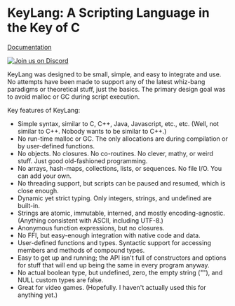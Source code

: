 KeyLang: A Scripting Language in the Key of C
=============================================

[Documentation](key.md)

[![Join us on Discord](https://img.shields.io/badge/join%20us%20on-discord-7289DA.svg)](https://discord.gg/cg8JJWa)

KeyLang was designed to be small, simple, and easy to integrate and use. No attempts have been made to support any of the latest whiz-bang paradigms or theoretical stuff, just the basics. The primary design goal was to avoid malloc or GC during script execution.

Key features of KeyLang:

* Simple syntax, similar to C, C++, Java, Javascript, etc., etc. (Well, not similar to C++. Nobody wants to be similar to C++.)
* No run-time malloc or GC. The only allocations are during compilation or by user-defined functions.
* No objects. No closures. No co-routines. No clever, mathy, or weird stuff. Just good old-fashioned programming.
* No arrays, hash-maps, collections, lists, or sequences. No file I/O. You can add your own.
* No threading support, but scripts can be paused and resumed, which is close enough.
* Dynamic yet strict typing. Only integers, strings, and undefined are built-in.
* Strings are atomic, immutable, interned, and mostly encoding-agnostic. (Anything consistent with ASCII, including UTF-8.)
* Anonymous function expressions, but no closures.
* No FFI, but easy-enough integration with native code and data.
* User-defined functions and types. Syntactic support for accessing members and methods of compound types.
* Easy to get up and running; the API isn't full of constructors and options for stuff that will end up being the same in every program anyway.
* No actual boolean type, but undefined, zero, the empty string (""), and NULL custom types are false.
* Great for video games. (Hopefully. I haven't actually used this for anything yet.)
